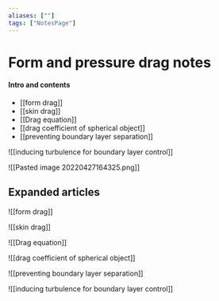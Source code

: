 ```yaml
---
aliases: [""]
tags: ["NotesPage"]
---
```


# Form and pressure drag notes

#### Intro and contents
- [[form drag]]
- [[skin drag]]
- [[Drag equation]]
- [[drag coefficient of spherical object]]
- [[preventing boundary layer separation]]

![[inducing turbulence for boundary layer control]]

![[Pasted image 20220427164325.png]]

## Expanded articles
![[form drag]]

![[skin drag]]

![[Drag equation]]

![[drag coefficient of spherical object]]

![[preventing boundary layer separation]]

![[inducing turbulence for boundary layer control]]